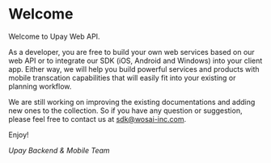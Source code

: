 # Welcome

Welcome to Upay Web API.

As a developer, you are free to build your own web services based on our web API or to integrate our SDK (iOS, Android and Windows) into your client app. Either way, we will help you build powerful services and products with mobile transcation capabilities that will easily fit into your existing or planning workflow.

We are still working on improving the existing documentations and adding new ones to the collection. So if you have any question or suggestion, please feel free to contact us at <sdk@wosai-inc.com>.

Enjoy!

*Upay Backend & Mobile Team*